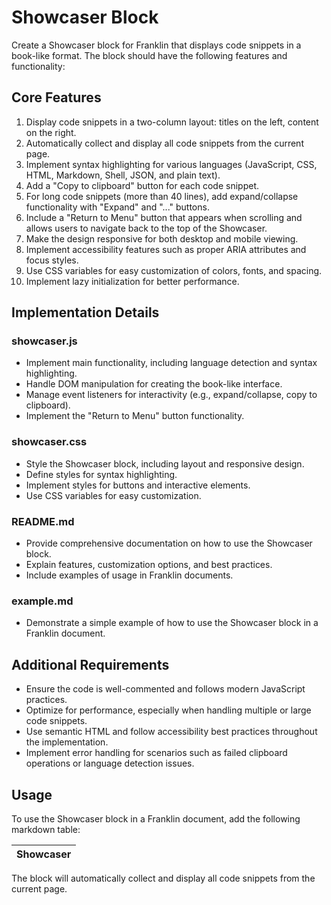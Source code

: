 # Showcaser Block

Create a Showcaser block for Franklin that displays code snippets in a book-like format. The block should have the following features and functionality:

## Core Features

1. Display code snippets in a two-column layout: titles on the left, content on the right.
2. Automatically collect and display all code snippets from the current page.
3. Implement syntax highlighting for various languages (JavaScript, CSS, HTML, Markdown, Shell, JSON, and plain text).
4. Add a "Copy to clipboard" button for each code snippet.
5. For long code snippets (more than 40 lines), add expand/collapse functionality with "Expand" and "..." buttons.
6. Include a "Return to Menu" button that appears when scrolling and allows users to navigate back to the top of the Showcaser.
7. Make the design responsive for both desktop and mobile viewing.
8. Implement accessibility features such as proper ARIA attributes and focus styles.
9. Use CSS variables for easy customization of colors, fonts, and spacing.
10. Implement lazy initialization for better performance.

## Implementation Details

### showcaser.js
- Implement main functionality, including language detection and syntax highlighting.
- Handle DOM manipulation for creating the book-like interface.
- Manage event listeners for interactivity (e.g., expand/collapse, copy to clipboard).
- Implement the "Return to Menu" button functionality.

### showcaser.css
- Style the Showcaser block, including layout and responsive design.
- Define styles for syntax highlighting.
- Implement styles for buttons and interactive elements.
- Use CSS variables for easy customization.

### README.md
- Provide comprehensive documentation on how to use the Showcaser block.
- Explain features, customization options, and best practices.
- Include examples of usage in Franklin documents.

### example.md
- Demonstrate a simple example of how to use the Showcaser block in a Franklin document.

## Additional Requirements

- Ensure the code is well-commented and follows modern JavaScript practices.
- Optimize for performance, especially when handling multiple or large code snippets.
- Use semantic HTML and follow accessibility best practices throughout the implementation.
- Implement error handling for scenarios such as failed clipboard operations or language detection issues.

## Usage

To use the Showcaser block in a Franklin document, add the following markdown table:

| Showcaser |
|-----------|

The block will automatically collect and display all code snippets from the current page.
